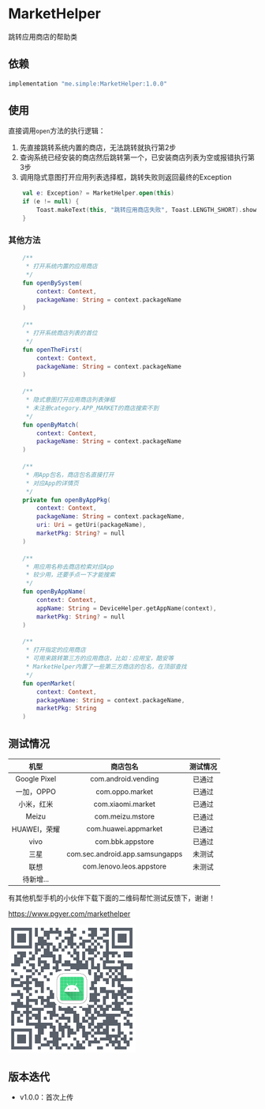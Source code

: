 # MarketHelper

跳转应用商店的帮助类

## 依赖

```groovy
implementation "me.simple:MarketHelper:1.0.0"
```

## 使用

直接调用`open`方法的执行逻辑：

1. 先直接跳转系统内置的商店，无法跳转就执行第2步
2. 查询系统已经安装的商店然后跳转第一个，已安装商店列表为空或报错执行第3步
3. 调用隐式意图打开应用列表选择框，跳转失败则返回最终的Exception

```kotlin
    val e: Exception? = MarketHelper.open(this)
    if (e != null) {
        Toast.makeText(this, "跳转应用商店失败", Toast.LENGTH_SHORT).show()
    }
```

### 其他方法

```kotlin
    /**
     * 打开系统内置的应用商店
     */
    fun openBySystem(
        context: Context,
        packageName: String = context.packageName
    )

    /**
     * 打开系统商店列表的首位
     */
    fun openTheFirst(
        context: Context,
        packageName: String = context.packageName
    )
		
    /**
     * 隐式意图打开应用商店列表弹框
     * 未注册category.APP_MARKET的商店搜索不到
     */
    fun openByMatch(
        context: Context,
        packageName: String = context.packageName
    )

    /**
     * 用App包名，商店包名直接打开
     * 对应App的详情页
     */
    private fun openByAppPkg(
        context: Context,
        packageName: String = context.packageName,
        uri: Uri = getUri(packageName),
        marketPkg: String? = null
    )

    /**
     * 用应用名称去商店检索对应App
     * 较少用，还要手点一下才能搜索
     */
    fun openByAppName(
        context: Context,
        appName: String = DeviceHelper.getAppName(context),
        marketPkg: String? = null
    )

    /**
     * 打开指定的应用商店
     * 可用来跳转第三方的应用商店，比如：应用宝，酷安等
     * MarketHelper内置了一些第三方商店的包名，在顶部查找
     */
    fun openMarket(
        context: Context,
        packageName: String = context.packageName,
        marketPkg: String
    )
```

## 测试情况

|     机型     |            商店包名             | 测试情况 |
| :----------: | :-----------------------------: | :------: |
| Google Pixel |       com.android.vending       |  已通过  |
|  一加，OPPO  |         com.oppo.market         |  已通过  |
|  小米，红米  |        com.xiaomi.market        |  已通过  |
|    Meizu     |        com.meizu.mstore         |  已通过  |
| HUAWEI，荣耀 |      com.huawei.appmarket       |  已通过  |
|     vivo     |        com.bbk.appstore         |  已通过  |
|     三星     | com.sec.android.app.samsungapps |  未测试  |
|     联想     |    com.lenovo.leos.appstore     |  未测试  |
|  待新增...   |                                 |          |

有其他机型手机的小伙伴下载下面的二维码帮忙测试反馈下，谢谢！

https://www.pgyer.com/markethelper

![qr_code_markethelper](files/qr_code_markethelper.png)

## 版本迭代

* v1.0.0：首次上传